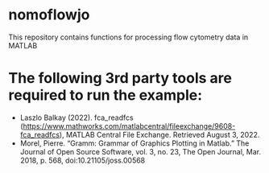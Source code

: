 # nomoflowjo
This repository contains functions for processing flow cytometry data in MATLAB

# The following 3rd party tools are required to run the example:
- Laszlo Balkay (2022). fca_readfcs (https://www.mathworks.com/matlabcentral/fileexchange/9608-fca_readfcs), MATLAB Central File Exchange. Retrieved August 3, 2022. 
- Morel, Pierre. “Gramm: Grammar of Graphics Plotting in Matlab.” The Journal of Open Source Software, vol. 3, no. 23, The Open Journal, Mar. 2018, p. 568, doi:10.21105/joss.00568